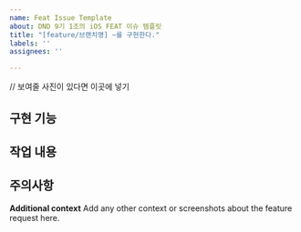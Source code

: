 ```yaml
---
name: Feat Issue Template
about: DND 9기 1조의 iOS FEAT 이슈 템플릿
title: "[feature/브랜치명] ~를 구현한다."
labels: ''
assignees: ''

---
```


// 보여줄 사진이 있다면 이곳에 넣기

## 구현 기능

## 작업 내용

## 주의사항


**Additional context**
Add any other context or screenshots about the feature request here.

